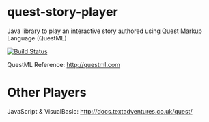 # quest-story-player
Java library to play an interactive story authored using Quest Markup Language (QuestML)

[![Build Status](https://travis-ci.org/dtsm12/quest-story-player.svg?branch=master)](https://travis-ci.org/dtsm12/quest-story-player)

QuestML Reference: http://questml.com

# Other Players
JavaScript & VisualBasic: http://docs.textadventures.co.uk/quest/
